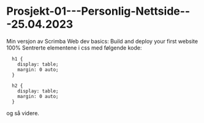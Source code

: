 # Prosjekt-01---Personlig-Nettside---25.04.2023

Min versjon av Scrimba Web dev basics: Build and deploy your first website 100%
  Sentrerte elementene i css med følgende kode:
      
      h1 {
        display: table;
        margin: 0 auto;
      }
      
      h2 {
        display: table;
        margin: 0 auto;
      }
    
   og så videre.
